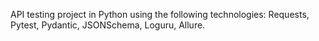 API testing project in Python using the following technologies: Requests, Pytest, Pydantic, JSONSchema, Loguru, Allure.
